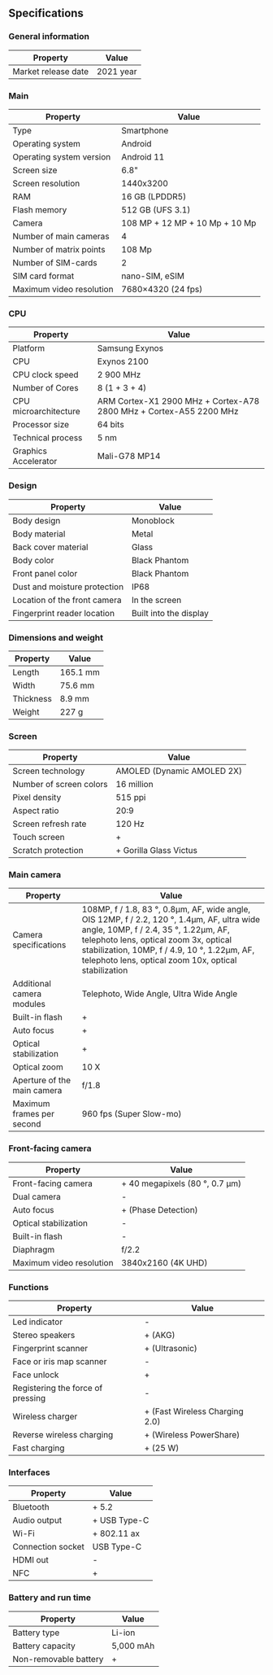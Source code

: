 ## Specifications

### General information
Property | Value
-------- | -----
Market release date | 2021 year
### Main
Property | Value
-------- | ------
Type | Smartphone
Operating system | Android
Operating system version | Android 11
Screen size | 6.8"
Screen resolution | 1440x3200
RAM | 16 GB (LPDDR5)
Flash memory | 512 GB (UFS 3.1)
Camera | 108 MP + 12 MP + 10 Mp + 10 Mp
Number of main cameras | 4
Number of matrix points | 108 Mp
Number of SIM-cards | 2
SIM card format | nano-SIM, eSIM
Maximum video resolution | 7680×4320 (24 fps)
### CPU
Property | Value
-------- | -------
Platform | Samsung Exynos
CPU | Exynos 2100
CPU clock speed | 2 900 MHz
Number of Cores | 8 (1 + 3 + 4)
CPU microarchitecture | ARM Cortex-X1 2900 MHz + Cortex-A78 2800 MHz + Cortex-A55 2200 MHz
Processor size | 64 bits
Technical process | 5 nm
Graphics Accelerator | Mali-G78 MP14
### Design
Property | Value
-------- | -----
Body design | Monoblock
Body material | Metal
Back cover material | Glass
Body color | Black Phantom
Front panel color | Black Phantom
Dust and moisture protection | IP68
Location of the front camera | In the screen
Fingerprint reader location | Built into the display
### Dimensions and weight
Property | Value
-------- | -----
Length | 165.1 mm
Width | 75.6 mm
Thickness | 8.9 mm
Weight | 227 g
### Screen
Property | Value
-------- | -----
Screen technology | AMOLED (Dynamic AMOLED 2X)
Number of screen colors | 16 million
Pixel density | 515 ppi
Aspect ratio | 20:9
Screen refresh rate | 120 Hz
Touch screen | +
Scratch protection | + Gorilla Glass Victus
### Main camera
Property | Value
-------- | -----
Camera specifications | 108MP, f / 1.8, 83 °, 0.8μm, AF, wide angle, OIS 12MP, f / 2.2, 120 °, 1.4μm, AF, ultra wide angle, 10MP, f / 2.4, 35 °, 1.22μm, AF, telephoto lens, optical zoom 3x, optical stabilization, 10MP, f / 4.9, 10 °, 1.22μm, AF, telephoto lens, optical zoom 10x, optical stabilization
Additional camera modules | Telephoto, Wide Angle, Ultra Wide Angle
Built-in flash | +
Auto focus | +
Optical stabilization | +
Optical zoom | 10 X
Aperture of the main camera | f/1.8
Maximum frames per second | 960 fps  (Super Slow-mo)
### Front-facing camera
Property | Value
-------- | -----
Front-facing camera | + 40 megapixels  (80 °, 0.7 μm)
Dual camera | -
Auto focus | +  (Phase Detection)
Optical stabilization | -
Built-in flash | -
Diaphragm | f/2.2
Maximum video resolution | 3840x2160 (4K UHD)
### Functions
Property | Value
-------- | -----
Led indicator | -
Stereo speakers  | + (AKG)
Fingerprint scanner | + (Ultrasonic)
Face or iris map scanner | -
Face unlock | +
Registering the force of pressing | -
Wireless charger  | + (Fast Wireless Charging 2.0)
Reverse wireless charging | + (Wireless PowerShare)
Fast charging | + (25 W)
### Interfaces
Property | Value
-------- | -----
Bluetooth | + 5.2
Audio output | + USB Type-C
Wi-Fi | + 802.11 ax
Connection socket | USB Type-C
HDMI out | -
NFC | +
### Battery and run time
Property | Value
-------- | -----
Battery type | Li-ion
Battery capacity | 5,000 mAh
Non-removable battery | +
